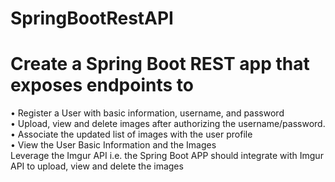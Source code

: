 # SpringBootRestAPI
# Create a Spring Boot REST app that exposes endpoints to 
• Register a User with basic information, username, and password <br/>
• Upload, view and delete images after authorizing the username/password. <br/>
• Associate the updated list of images with the user profile <br/>
• View the User Basic Information and the Images <br/>
Leverage the Imgur API i.e. the Spring Boot APP should integrate with Imgur API to upload, view and delete the images 
